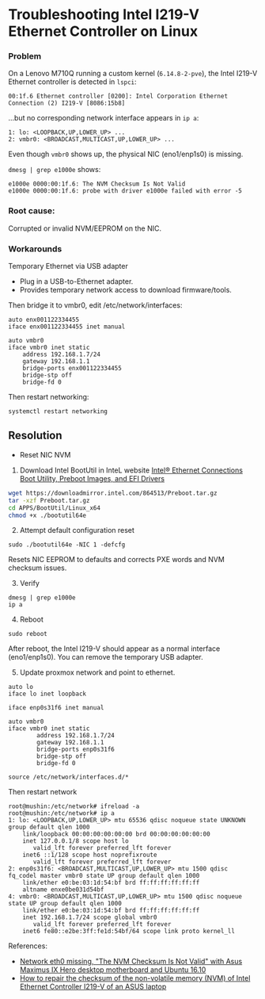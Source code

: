 # Troubleshooting Intel I219-V Ethernet Controller on Linux


### Problem

On a Lenovo M710Q running a custom kernel (`6.14.8-2-pve`), the Intel I219-V Ethernet controller is detected in `lspci`:
```
00:1f.6 Ethernet controller [0200]: Intel Corporation Ethernet Connection (2) I219-V [8086:15b8]
```

…but no corresponding network interface appears in `ip a`:


```
1: lo: <LOOPBACK,UP,LOWER_UP> ...
2: vmbr0: <BROADCAST,MULTICAST,UP,LOWER_UP> ...
```

Even though `vmbr0` shows up, the physical NIC (eno1/enp1s0) is missing.


`dmesg | grep e1000e` shows:


```
e1000e 0000:00:1f.6: The NVM Checksum Is Not Valid
e1000e 0000:00:1f.6: probe with driver e1000e failed with error -5
```

### **Root cause:** 
Corrupted or invalid NVM/EEPROM on the NIC.


### Workarounds

Temporary Ethernet via USB adapter

- Plug in a USB-to-Ethernet adapter.
- Provides temporary network access to download firmware/tools.

Then bridge it to vmbr0, edit /etc/network/interfaces:
```
auto enx001122334455
iface enx001122334455 inet manual

auto vmbr0
iface vmbr0 inet static
    address 192.168.1.7/24
    gateway 192.168.1.1
    bridge-ports enx001122334455
    bridge-stp off
    bridge-fd 0
```

Then restart networking:
```
systemctl restart networking
```

## Resolution
- Reset NIC NVM

1. Download Intel BootUtil in InteL website [Intel® Ethernet Connections Boot Utility, Preboot Images, and EFI Drivers](https://www.intel.com/content/www/us/en/download/15755/intel-ethernet-connections-boot-utility-preboot-images-and-efi-drivers.html)
```bash
wget https://downloadmirror.intel.com/864513/Preboot.tar.gz
tar -xzf Preboot.tar.gz
cd APPS/BootUtil/Linux_x64
chmod +x ./bootutil64e
```
2. Attempt default configuration reset
```
sudo ./bootutil64e -NIC 1 -defcfg
```
Resets NIC EEPROM to defaults and corrects PXE words and NVM checksum issues.

3. Verify
```
dmesg | grep e1000e
ip a
```
4. Reboot
```
sudo reboot
```
After reboot, the Intel I219-V should appear as a normal interface (eno1/enp1s0).
You can remove the temporary USB adapter.

5. Update proxmox network and point to ethernet.
```
auto lo
iface lo inet loopback

iface enp0s31f6 inet manual

auto vmbr0
iface vmbr0 inet static
        address 192.168.1.7/24
        gateway 192.168.1.1
        bridge-ports enp0s31f6
        bridge-stp off
        bridge-fd 0

source /etc/network/interfaces.d/*
```
Then restart network
```
root@mushin:/etc/network# ifreload -a
root@mushin:/etc/network# ip a
1: lo: <LOOPBACK,UP,LOWER_UP> mtu 65536 qdisc noqueue state UNKNOWN group default qlen 1000
    link/loopback 00:00:00:00:00:00 brd 00:00:00:00:00:00
    inet 127.0.0.1/8 scope host lo
       valid_lft forever preferred_lft forever
    inet6 ::1/128 scope host noprefixroute
       valid_lft forever preferred_lft forever
2: enp0s31f6: <BROADCAST,MULTICAST,UP,LOWER_UP> mtu 1500 qdisc fq_codel master vmbr0 state UP group default qlen 1000
    link/ether e0:be:03:1d:54:bf brd ff:ff:ff:ff:ff:ff
    altname enxe0be031d54bf
4: vmbr0: <BROADCAST,MULTICAST,UP,LOWER_UP> mtu 1500 qdisc noqueue state UP group default qlen 1000
    link/ether e0:be:03:1d:54:bf brd ff:ff:ff:ff:ff:ff
    inet 192.168.1.7/24 scope global vmbr0
       valid_lft forever preferred_lft forever
    inet6 fe80::e2be:3ff:fe1d:54bf/64 scope link proto kernel_ll
```
References:
- [Network eth0 missing, "The NVM Checksum Is Not Valid" with Asus Maximus IX Hero desktop motherboard and Ubuntu 16.10](https://superuser.com/questions/1197908/network-eth0-missing-the-nvm-checksum-is-not-valid-with-asus-maximus-ix-hero)
- [How to repair the checksum of the non-volatile memory (NVM) of Intel Ethernet Controller I219-V of an ASUS laptop](https://superuser.com/questions/1104537/how-to-repair-the-checksum-of-the-non-volatile-memory-nvm-of-intel-ethernet-co/1190558#1190558)
